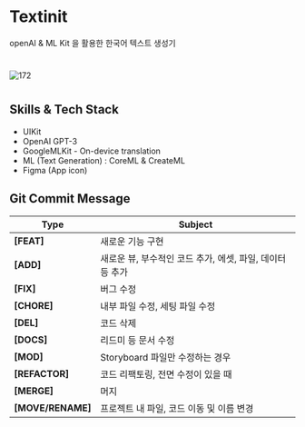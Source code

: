 # Textinit
openAI &amp; ML Kit 을 활용한 한국어 텍스트 생성기


#
![172](https://user-images.githubusercontent.com/82718756/188345624-0e32d258-a7ab-4f8a-b8a8-943e0181a0ce.png)
#


## Skills & Tech Stack
- UIKit
- OpenAI GPT-3
- GoogleMLKit - On-device translation 
- ML (Text Generation)
: CoreML & CreateML
- Figma (App icon)

## Git Commit Message
|Type|Subject|
|---|---|
|**[FEAT]**|새로운 기능 구현|
|**[ADD]**|새로운 뷰, 부수적인 코드 추가, 에셋, 파일, 데이터 등 추가|
|**[FIX]**|버그 수정|
|**[CHORE]**|내부 파일 수정, 세팅 파일 수정|
|**[DEL]**|코드 삭제|
|**[DOCS]**|리드미 등 문서 수정|
|**[MOD]**|Storyboard 파일만 수정하는 경우|
|**[REFACTOR]**|코드 리팩토링, 전면 수정이 있을 때| 
|**[MERGE]**|머지|
|**[MOVE/RENAME]**|프로젝트 내 파일, 코드 이동 및 이름 변경|
